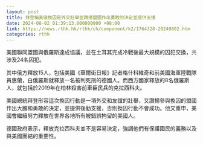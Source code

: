 ```yaml
---
layout: post
title: 拜登稱美俄換囚是外交壯舉並讚揚盟國作出勇敢的決定並提供支援
date: 2024-08-02 01:39:13.000000000 +08:00
link: https://news.rthk.hk/rthk/ch/component/k2/1764328-20240802.htm
categories: rthk
---
```


美國聯同盟國與俄羅斯達成協議，並在土耳其完成冷戰後最大規模的囚犯交換，共涉及24名囚犯。

其中俄方釋放15人，包括美國《華爾街日報》記者格什科維奇和前美國海軍陸戰隊員惠蘭，白俄羅斯就釋放一名被判死刑的德國人。而西方國家釋放的8名俄羅斯人，就包括於2019年在柏林殺害前車臣民兵的克拉西科夫。

美國總統拜登形容這次換囚行動是一項外交和友誼的壯舉，又讚揚參與換囚的盟國作出大膽和勇敢的決定，並提供後勤支援，否則換囚行動不會成功。他又重申，美國會繼續努力釋放在世界各地所有被錯誤拘留的美國人。

德國政府表示，釋放克拉西科夫並不是容易決定，強調他們有保護國民的義務以及與美國團結的重要性。
